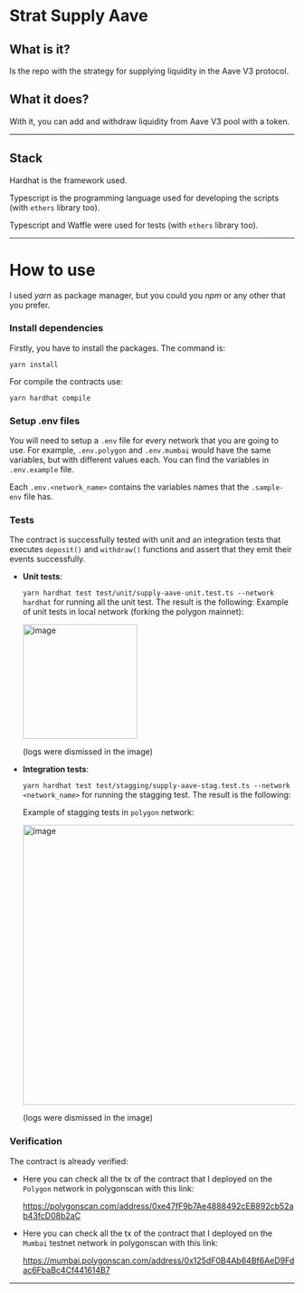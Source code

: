 # Strat Supply Aave

## What is it?

Is the repo with the strategy for supplying liquidity in the Aave V3 protocol.

## What it does?

With it, you can add and withdraw liquidity from Aave V3 pool with a token.

---

## Stack

Hardhat is the framework used.

Typescript is the programming language used for developing the scripts (with `ethers` library too).

Typescript and Waffle were used for tests (with `ethers` library too).

---

# How to use

I used _yarn_ as package manager, but you could you _npm_ or any other that you prefer.


### Install dependencies
Firstly, you have to install the packages. The command is:

`yarn install`

For compile the contracts use:

`yarn hardhat compile`

### Setup .env files

You will need to setup a `.env` file for every network that you are going to use.
For example, `.env.polygon` and `.env.mumbai` would have the same variables, but with different values each. You can find the variables in `.env.example` file.

Each `.env.<network_name>` contains the variables names that the `.sample-env` file has.


### Tests

The contract is successfully tested with unit and an integration tests that executes `deposit()` and `withdraw()` functions and assert that they emit their events successfully.

* **Unit tests**:

  `yarn hardhat test test/unit/supply-aave-unit.test.ts --network hardhat` for running all the unit test. The result is the following:
  Example of unit tests in local network (forking the polygon mainnet):

  <img width="202" alt="image" src="https://user-images.githubusercontent.com/71539596/185807019-17deada9-b01f-4768-9f8f-7ab5143117f2.png">

  (logs were dismissed in the image)


* **Integration tests**:

  `yarn hardhat test test/stagging/supply-aave-stag.test.ts --network <network_name>` for running the stagging test. The result is the following:

  Example of stagging tests in `polygon` network:

  <img width="494" alt="image" src="https://user-images.githubusercontent.com/71539596/178420325-70deaed6-d4dd-4c77-adf8-8870e02f18e3.png">

  (logs were dismissed in the image)


### Verification

The contract is already verified:

* Here you can check all the tx of the contract that I deployed on the `Polygon` network in polygonscan with this link: 

  https://polygonscan.com/address/0xe47fF9b7Ae4888492cEB892cb52ab43fcD08b2aC


* Here you can check all the tx of the contract that I deployed on the `Mumbai` testnet network in polygonscan with this link: 

  https://mumbai.polygonscan.com/address/0x125dF0B4Ab64Bf6AeD9Fdac6FbaBc4Cf441614B7

-------
